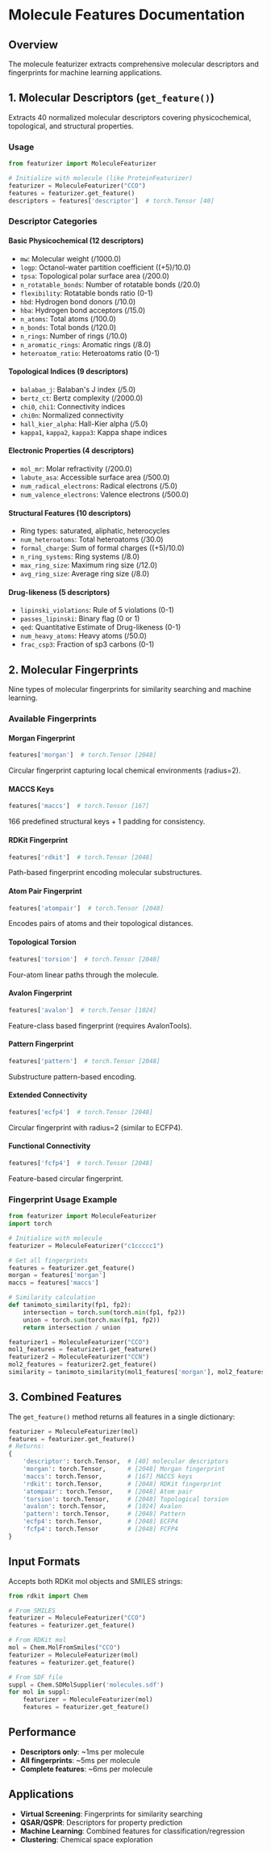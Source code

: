 # Molecule Features Documentation

## Overview
The molecule featurizer extracts comprehensive molecular descriptors and fingerprints for machine learning applications.

## 1. Molecular Descriptors (`get_feature()`)

Extracts 40 normalized molecular descriptors covering physicochemical, topological, and structural properties.

### Usage
```python
from featurizer import MoleculeFeaturizer

# Initialize with molecule (like ProteinFeaturizer)
featurizer = MoleculeFeaturizer("CCO")
features = featurizer.get_feature()
descriptors = features['descriptor']  # torch.Tensor [40]
```

### Descriptor Categories

#### Basic Physicochemical (12 descriptors)
- `mw`: Molecular weight (/1000.0)
- `logp`: Octanol-water partition coefficient ((+5)/10.0)
- `tpsa`: Topological polar surface area (/200.0)
- `n_rotatable_bonds`: Number of rotatable bonds (/20.0)
- `flexibility`: Rotatable bonds ratio (0-1)
- `hbd`: Hydrogen bond donors (/10.0)
- `hba`: Hydrogen bond acceptors (/15.0)
- `n_atoms`: Total atoms (/100.0)
- `n_bonds`: Total bonds (/120.0)
- `n_rings`: Number of rings (/10.0)
- `n_aromatic_rings`: Aromatic rings (/8.0)
- `heteroatom_ratio`: Heteroatoms ratio (0-1)

#### Topological Indices (9 descriptors)
- `balaban_j`: Balaban's J index (/5.0)
- `bertz_ct`: Bertz complexity (/2000.0)
- `chi0`, `chi1`: Connectivity indices
- `chi0n`: Normalized connectivity
- `hall_kier_alpha`: Hall-Kier alpha (/5.0)
- `kappa1`, `kappa2`, `kappa3`: Kappa shape indices

#### Electronic Properties (4 descriptors)
- `mol_mr`: Molar refractivity (/200.0)
- `labute_asa`: Accessible surface area (/500.0)
- `num_radical_electrons`: Radical electrons (/5.0)
- `num_valence_electrons`: Valence electrons (/500.0)

#### Structural Features (10 descriptors)
- Ring types: saturated, aliphatic, heterocycles
- `num_heteroatoms`: Total heteroatoms (/30.0)
- `formal_charge`: Sum of formal charges ((+5)/10.0)
- `n_ring_systems`: Ring systems (/8.0)
- `max_ring_size`: Maximum ring size (/12.0)
- `avg_ring_size`: Average ring size (/8.0)

#### Drug-likeness (5 descriptors)
- `lipinski_violations`: Rule of 5 violations (0-1)
- `passes_lipinski`: Binary flag (0 or 1)
- `qed`: Quantitative Estimate of Drug-likeness (0-1)
- `num_heavy_atoms`: Heavy atoms (/50.0)
- `frac_csp3`: Fraction of sp3 carbons (0-1)

## 2. Molecular Fingerprints

Nine types of molecular fingerprints for similarity searching and machine learning.

### Available Fingerprints

#### Morgan Fingerprint
```python
features['morgan']  # torch.Tensor [2048]
```
Circular fingerprint capturing local chemical environments (radius=2).

#### MACCS Keys
```python
features['maccs']  # torch.Tensor [167]
```
166 predefined structural keys + 1 padding for consistency.

#### RDKit Fingerprint
```python
features['rdkit']  # torch.Tensor [2048]
```
Path-based fingerprint encoding molecular substructures.

#### Atom Pair Fingerprint
```python
features['atompair']  # torch.Tensor [2048]
```
Encodes pairs of atoms and their topological distances.

#### Topological Torsion
```python
features['torsion']  # torch.Tensor [2048]
```
Four-atom linear paths through the molecule.

#### Avalon Fingerprint
```python
features['avalon']  # torch.Tensor [1024]
```
Feature-class based fingerprint (requires AvalonTools).

#### Pattern Fingerprint
```python
features['pattern']  # torch.Tensor [2048]
```
Substructure pattern-based encoding.

#### Extended Connectivity
```python
features['ecfp4']  # torch.Tensor [2048]
```
Circular fingerprint with radius=2 (similar to ECFP4).

#### Functional Connectivity
```python
features['fcfp4']  # torch.Tensor [2048]
```
Feature-based circular fingerprint.

### Fingerprint Usage Example
```python
from featurizer import MoleculeFeaturizer
import torch

# Initialize with molecule
featurizer = MoleculeFeaturizer("c1ccccc1")

# Get all fingerprints
features = featurizer.get_feature()
morgan = features['morgan']
maccs = features['maccs']

# Similarity calculation
def tanimoto_similarity(fp1, fp2):
    intersection = torch.sum(torch.min(fp1, fp2))
    union = torch.sum(torch.max(fp1, fp2))
    return intersection / union

featurizer1 = MoleculeFeaturizer("CCO")
mol1_features = featurizer1.get_feature()
featurizer2 = MoleculeFeaturizer("CCN")
mol2_features = featurizer2.get_feature()
similarity = tanimoto_similarity(mol1_features['morgan'], mol2_features['morgan'])
```

## 3. Combined Features

The `get_feature()` method returns all features in a single dictionary:

```python
featurizer = MoleculeFeaturizer(mol)
features = featurizer.get_feature()
# Returns:
{
    'descriptor': torch.Tensor,  # [40] molecular descriptors
    'morgan': torch.Tensor,      # [2048] Morgan fingerprint
    'maccs': torch.Tensor,       # [167] MACCS keys
    'rdkit': torch.Tensor,       # [2048] RDKit fingerprint
    'atompair': torch.Tensor,    # [2048] Atom pair
    'torsion': torch.Tensor,     # [2048] Topological torsion
    'avalon': torch.Tensor,      # [1024] Avalon
    'pattern': torch.Tensor,     # [2048] Pattern
    'ecfp4': torch.Tensor,       # [2048] ECFP4
    'fcfp4': torch.Tensor        # [2048] FCFP4
}
```

## Input Formats

Accepts both RDKit mol objects and SMILES strings:

```python
from rdkit import Chem

# From SMILES
featurizer = MoleculeFeaturizer("CCO")
features = featurizer.get_feature()

# From RDKit mol
mol = Chem.MolFromSmiles("CCO")
featurizer = MoleculeFeaturizer(mol)
features = featurizer.get_feature()

# From SDF file
suppl = Chem.SDMolSupplier('molecules.sdf')
for mol in suppl:
    featurizer = MoleculeFeaturizer(mol)
    features = featurizer.get_feature()
```

## Performance
- **Descriptors only**: ~1ms per molecule
- **All fingerprints**: ~5ms per molecule
- **Complete features**: ~6ms per molecule

## Applications
- **Virtual Screening**: Fingerprints for similarity searching
- **QSAR/QSPR**: Descriptors for property prediction
- **Machine Learning**: Combined features for classification/regression
- **Clustering**: Chemical space exploration
